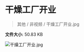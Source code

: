 # 干燥工厂开业

> 其他 / 非视频 / 干燥工厂开业.jpg

**文件大小**: 50.83 KB

<img src="https://file.hsyhx.top/archive/其他/非视频/干燥工厂开业.jpg"  alt="干燥工厂开业.jpg" />